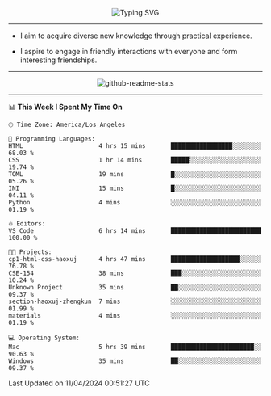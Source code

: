 <p align="center">
  <img src="https://readme-typing-svg.demolab.com?font=Fira+Code&weight=500&size=32&duration=2500&pause=1600&center=true&vCenter=true&random=false&width=1024&height=64&lines=Hi+there+%F0%9F%91%8B;I'm+delighted+you+could+make+it+here+%F0%9F%8E%89;I'm+Harry%2C+a+college+student+still+finding+my+way" alt="Typing SVG" />
</p>


---


- I aim to acquire diverse new knowledge through practical experience.

- I aspire to engage in friendly interactions with everyone and form interesting friendships.


---


<p align="center">
  <img src="https://github-readme-stats.vercel.app/api?username=Harry-Jing&show_icons=true" alt="github-readme-stats"/>
</p>


---

<!--START_SECTION:waka-->
📊 **This Week I Spent My Time On** 

```text
🕑︎ Time Zone: America/Los_Angeles

💬 Programming Languages: 
HTML                     4 hrs 15 mins       █████████████████░░░░░░░░   68.03 % 
CSS                      1 hr 14 mins        █████░░░░░░░░░░░░░░░░░░░░   19.74 % 
TOML                     19 mins             █░░░░░░░░░░░░░░░░░░░░░░░░   05.26 % 
INI                      15 mins             █░░░░░░░░░░░░░░░░░░░░░░░░   04.11 % 
Python                   4 mins              ░░░░░░░░░░░░░░░░░░░░░░░░░   01.19 % 

🔥 Editors: 
VS Code                  6 hrs 14 mins       █████████████████████████   100.00 % 

🐱‍💻 Projects: 
cp1-html-css-haoxuj      4 hrs 47 mins       ███████████████████░░░░░░   76.78 % 
CSE-154                  38 mins             ███░░░░░░░░░░░░░░░░░░░░░░   10.24 % 
Unknown Project          35 mins             ██░░░░░░░░░░░░░░░░░░░░░░░   09.37 % 
section-haoxuj-zhengkun  7 mins              ░░░░░░░░░░░░░░░░░░░░░░░░░   01.99 % 
materials                4 mins              ░░░░░░░░░░░░░░░░░░░░░░░░░   01.19 % 

💻 Operating System: 
Mac                      5 hrs 39 mins       ███████████████████████░░   90.63 % 
Windows                  35 mins             ██░░░░░░░░░░░░░░░░░░░░░░░   09.37 % 
```


 Last Updated on 11/04/2024 00:51:27 UTC
<!--END_SECTION:waka-->
